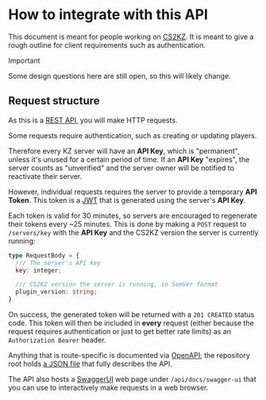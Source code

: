 # How to integrate with this API

This document is meant for people working on [CS2KZ](https://github.com/KZGlobalTeam/cs2kz-metamod).
It is meant to give a rough outline for client requirements such as authentication.

> [!IMPORTANT]
> Some design questions here are still open, so this will likely change.

## Request structure

As this is a [REST API](https://en.wikipedia.org/wiki/REST), you will make HTTP requests.

Some requests require authentication, such as creating or updating players.

Therefore every KZ server will have an **API Key**, which is "permanent", unless it's unused for
a certain period of time. If an **API Key** "expires", the server counts as "unverified" and the
server owner will be notified to reactivate their server.

However, individual requests requires the server to provide a temporary **API Token**.
This token is a [JWT](https://jwt.io/introduction) that is generated using the server's **API Key**.

Each token is valid for 30 minutes, so servers are encouraged to regenerate their tokens every ~25
minutes. This is done by making a `POST` request to `/servers/key` with the **API Key**
and the CS2KZ version the server is currently running:

```typescript
type RequestBody = {
  /// The server's API key
  key: integer;

  /// CS2KZ version the server is running, in SemVer format
  plugin_version: string;
}
```

On success, the generated token will be returned with a `201 CREATED` status code.
This token will then be included in **every** request (either because the request
requires authentication or just to get better rate limits) as an `Authorization Bearer` header.

Anything that is route-specific is documented via [OpenAPI](https://www.openapis.org); the
repository root holds [a JSON file](./api-spec.json) that fully describes the API.

The API also hosts a [SwaggerUI](https://swagger.io/tools/swagger-ui) web page under
`/api/docs/swagger-ui` that you can use to interactively make requests in a web browser.
